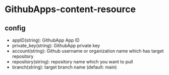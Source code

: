 # GithubApps-content-resource


## config
- appID(string): GithubApp App ID
- private\_key(string): GithubApp private key
- account(string): Github username or organization name which has target repository
- repository(string): repository name which you want to pull
- branch(string): target branch name (default: main)

